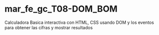 # mar_fe_gc_T08-DOM_BOM
Calculadora Basica interactiva con HTML, CSS usando DOM y los eventos para obtener las cifras y mostrar resultados
